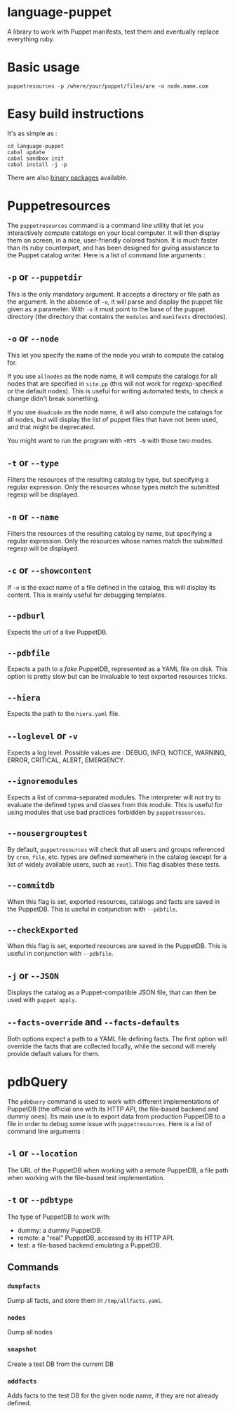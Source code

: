 language-puppet
===============

A library to work with Puppet manifests, test them and eventually replace everything ruby.

Basic usage
===========

    puppetresources -p /where/your/puppet/files/are -o node.name.com

Easy build instructions
=======================

It's as simple as :

    cd language-puppet
    cabal update
    cabal sandbox init
    cabal install -j -p

There are also [binary packages](http://lpuppet.banquise.net/download/) available.

# Puppetresources

The `puppetresources` command is a command line utility that let you interactively compute catalogs on your local computer. It will then display them on screen, in a nice,
user-friendly colored fashion. It is much faster than its ruby counterpart, and has been designed for giving assistance to the Puppet catalog writer. Here is a list of command line
arguments :

## `-p` or `--puppetdir`

This is the only mandatory argument. It accepts a directory or file path as the argument. In the absence of `-o`, it will parse and display the puppet file given as a parameter.
With `-o` it must point to the base of the puppet directory (the directory that contains the `modules` and `manifests` directories).

## `-o` or `--node`

This let you specify the name of the node you wish to compute the catalog for.

If you use `allnodes` as the node name, it will compute the catalogs for all nodes that are specified in `site.pp` (this will not work for regexp-specified or the default nodes). This is useful
for writing automated tests, to check a change didn't break something.

If you use `deadcode` as the node name, it will also compute the catalogs for all nodes, but will display the list of puppet files that have not been used, and that might be
deprecated.

You might want to run the program with `+RTS -N` with those two modes.

## `-t` or `--type`

Filters the resources of the resulting catalog by type, but specifying a regular expression. Only the resources whose types match the submitted regexp will be displayed.

## `-n` or `--name`

Filters the resources of the resulting catalog by name, but specifying a regular expression. Only the resources whose names match the submitted regexp will be displayed.

## `-c` or `--showcontent`

If `-n` is the exact name of a file defined in the catalog, this will display its content. This is mainly useful for debugging templates.

## `--pdburl`

Expects the url of a live PuppetDB.

## `--pdbfile`

Expects a path to a *fake* PuppetDB, represented as a YAML file on disk. This option is pretty slow but can be invaluable to test exported resources tricks.

## `--hiera`

Expects the path to the `hiera.yaml` file.

## `--loglevel` or `-v`

Expects a log level. Possible values are : DEBUG, INFO, NOTICE, WARNING, ERROR, CRITICAL, ALERT, EMERGENCY.

## `--ignoremodules`

Expects a list of comma-separated modules. The interpreter will not try to evaluate the defined types and classes from this module. This is useful for using modules that use bad
practices forbidden by `puppetresources`.

## `--nousergrouptest`

By default, `puppetresources` will check that all users and groups referenced by `cron`, `file`, etc. types are defined somewhere in the catalog (except for a list of widely
available users, such as `root`). This flag disables these tests.

## `--commitdb`

When this flag is set, exported resources, catalogs and facts are saved in the PuppetDB. This is useful in conjunction with `--pdbfile`.

## `--checkExported`

When this flag is set, exported resources are saved in the PuppetDB. This is useful in conjunction with `--pdbfile`.

## `-j` or `--JSON`

Displays the catalog as a Puppet-compatible JSON file, that can then be used with `puppet apply`.

## `--facts-override` and `--facts-defaults`

Both options expect a path to a YAML file defining facts. The first option will override the facts that are collected locally, while the second will merely provide default values
for them.

# pdbQuery

The `pdbQuery` command is used to work with different implementations of PuppetDB (the official one with its HTTP API, the file-based backend and dummy ones). Its main use is to
export data from production PuppetDB to a file in order to debug some issue with `puppetresources`. Here is a list of command line arguments :

## `-l` or `--location`

The URL of the PuppetDB when working with a remote PuppetDB, a file path when working with the file-based test implementation.

## `-t` or `--pdbtype`

The type of PuppetDB to work with:

* dummy: a dummy PuppetDB.
* remote: a "real" PuppetDB, accessed by its HTTP API.
* test: a file-based backend emulating a PuppetDB.

## Commands

### `dumpfacts`

Dump all facts, and store them in `/tmp/allfacts.yaml`.

### `nodes`

Dump all nodes

### `snapshot`

Create a test DB from the current DB

### `addfacts`

Adds facts to the test DB for the given node name, if they are not already defined.

